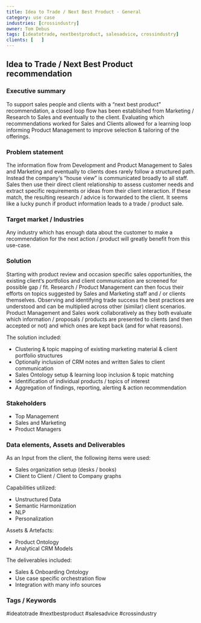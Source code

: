 ```yaml
---
title: Idea to Trade / Next Best Product - General
category: use case
industries: [crossindustry]
owner: Tom Debus
tags: [ideatotrade, nextbestproduct, salesadvice, crossindustry]
clients: [   ]
---
```


## Idea to Trade / Next Best Product recommendation

### Executive summary
To support sales people and clients with a “next best product” recommendation, a closed loop flow has been established
from Marketing / Research to Sales and eventually to the client.
Evaluating which recommendations worked for Sales and Clients allowed for a learning loop informing Product Management
to improve selection & tailoring of the offerings.

### Problem statement
The information flow from Development and Product Management to Sales and Marketing and eventually to clients does rarely follow
a structured path. Instead the company‘s “house view” is communicated broadly to all staff.
Sales then use their direct client relationship to assess customer needs and extract specific requirements or
ideas from their client interaction. If these match, the resulting research / advice is forwarded to the client.
It seems like a lucky punch if product information leads to a trade / product sale.

### Target market / Industries
Any industry which has enough data about the customer to make a recommendation for the next action / product will greatly benefit from this use-case.

### Solution
Starting with product review and occasion specific sales opportunities, the existing client‘s portfolios and client communication are screened for possible gap / fit. Research / Product Management can then focus their efforts on topics suggested by Sales and Marketing staff and / or clients themselves. Observing and identifying trade success the best practices are understood and can be multiplied across other (similar) client scenarios. Product Management and Sales work collaboratively as they both evaluate which information / proposals / products are presented to clients (and then accepted or not) and which ones are kept back (and for what reasons).

The solution included:
- Clustering & topic mapping of existing marketing material & client portfolio structures
- Optionally inclusion of CRM notes and written Sales to client communication
- Sales Ontology setup & learning loop inclusion & topic matching
- Identification of individual products / topics of interest
- Aggregation of findings, reporting, alerting & action recommendation

### Stakeholders
- Top Management
- Sales and Marketing
- Product Managers

### Data elements, Assets and Deliverables
As an Input from the client, the following items were used:
- Sales organization setup (desks / books)
- Client to Client / Client to Company graphs

Capabilities utilized:
- Unstructured Data
- Semantic Harmonization
- NLP
- Personalization

Assets & Artefacts:
- Product Ontology
- Analytical CRM Models

The deliverables included:
- Sales & Onboarding Ontology
- Use case specific orchestration flow
- Integration with many info sources

### Tags / Keywords
#ideatotrade #nextbestproduct #salesadvice #crossindustry
